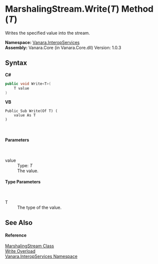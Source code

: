 # MarshalingStream.Write(*T*) Method (*T*)
 

Writes the specified value into the stream.

**Namespace:**&nbsp;<a href="46913109-b3e0-3b59-6f7f-071f8aa90bf0">Vanara.InteropServices</a><br />**Assembly:**&nbsp;Vanara.Core (in Vanara.Core.dll) Version: 1.0.3

## Syntax

**C#**<br />
``` C#
public void Write<T>(
	T value
)

```

**VB**<br />
``` VB
Public Sub Write(Of T) ( 
	value As T
)
```

<br />

#### Parameters
&nbsp;<dl><dt>value</dt><dd>Type: *T*<br />The value.</dd></dl>

#### Type Parameters
&nbsp;<dl><dt>T</dt><dd>The type of the value.</dd></dl>

## See Also


#### Reference
<a href="cd922f26-ef66-7f8c-9c42-cb4bc2cfe527">MarshalingStream Class</a><br /><a href="120f8dab-87e7-2ba9-f925-e8fc0955c2cc">Write Overload</a><br /><a href="46913109-b3e0-3b59-6f7f-071f8aa90bf0">Vanara.InteropServices Namespace</a><br />